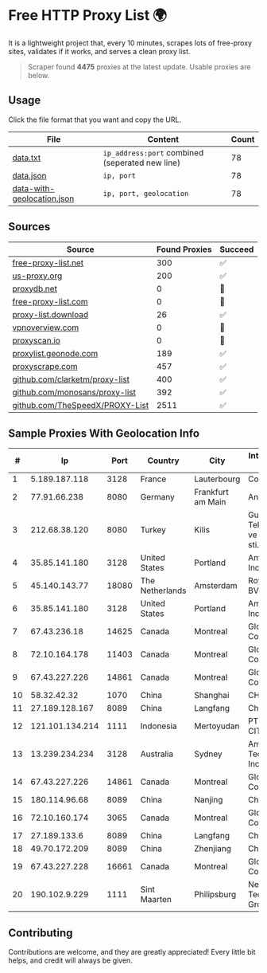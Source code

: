 
# Free HTTP Proxy List 🌍

It is a lightweight project that, every 10 minutes, scrapes lots of free-proxy sites, validates if it works, and serves a clean proxy list.


> Scraper found **4475** proxies at the latest update. Usable proxies are below.

## Usage

Click the file format that you want and copy the URL.


|File|Content|Count|
|----|-------|-----|
|[data.txt](https://raw.githubusercontent.com/themiralay/Proxy-List-World/master/data.txt)|`ip_address:port` combined (seperated new line)|78|
|[data.json](https://raw.githubusercontent.com/themiralay/Proxy-List-World/master/data.json)|`ip, port`|78|
|[data-with-geolocation.json](https://raw.githubusercontent.com/themiralay/Proxy-List-World/master/data-with-geolocation.json)|`ip, port, geolocation`|78|

## Sources

|Source|Found Proxies|Succeed|
|------|-------------|-------|
|[free-proxy-list.net](https://free-proxy-list.net)|300|✅|
|[us-proxy.org](https://www.us-proxy.org)|200|✅|
|[proxydb.net](http://proxydb.net)|0|🚫|
|[free-proxy-list.com](https://free-proxy-list.com/?page=&port=&type%5B%5D=http&type%5B%5D=https&up_time=0&search=Search)|0|🚫|
|[proxy-list.download](https://www.proxy-list.download/HTTP)|26|✅|
|[vpnoverview.com](https://vpnoverview.com/privacy/anonymous-browsing/free-proxy-servers)|0|🚫|
|[proxyscan.io](https://www.proxyscan.io)|0|🚫|
|[proxylist.geonode.com](https://proxylist.geonode.com/api/proxy-list?limit=300&page=1&sort_by=lastChecked&sort_type=desc&protocols=http,https)|189|✅|
|[proxyscrape.com](https://api.proxyscrape.com/v2/?request=displayproxies&protocol=http&timeout=10000&country=all&ssl=all&anonymity=all)|457|✅|
|[github.com/clarketm/proxy-list](https://raw.githubusercontent.com/clarketm/proxy-list/master/proxy-list-raw.txt)|400|✅|
|[github.com/monosans/proxy-list](https://raw.githubusercontent.com/monosans/proxy-list/main/proxies/http.txt)|392|✅|
|[github.com/TheSpeedX/PROXY-List](https://raw.githubusercontent.com/TheSpeedX/PROXY-List/master/http.txt)|2511|✅|


## Sample Proxies With Geolocation Info

|#|Ip|Port|Country|City|Internet Service Provider|
|-|--|----|-------|----|-------------------------|
|1|5.189.187.118|3128|France|Lauterbourg|Contabo GmbH|
|2|77.91.66.238|8080|Germany|Frankfurt am Main|Andrii Hrosh|
|3|212.68.38.120|8080|Turkey|Kilis|Guneydogu Telekom int.bil. ve ilt. hiz. tic. ltd. sti.|
|4|35.85.141.180|3128|United States|Portland|Amazon.com, Inc.|
|5|45.140.143.77|18080|The Netherlands|Amsterdam|RoyaleHosting BV|
|6|35.85.141.180|3128|United States|Portland|Amazon.com, Inc.|
|7|67.43.236.18|14625|Canada|Montreal|GloboTech Communications|
|8|72.10.164.178|11403|Canada|Montreal|GloboTech Communications|
|9|67.43.227.226|14861|Canada|Montreal|GloboTech Communications|
|10|58.32.42.32|1070|China|Shanghai|CHINANET-SH|
|11|27.189.128.167|8089|China|Langfang|Chinanet|
|12|121.101.134.214|1111|Indonesia|Mertoyudan|PT SELARAS CITRA TERABIT|
|13|13.239.234.234|3128|Australia|Sydney|Amazon Technologies Inc.|
|14|67.43.227.226|14861|Canada|Montreal|GloboTech Communications|
|15|180.114.96.68|8089|China|Nanjing|Chinanet|
|16|72.10.160.174|3065|Canada|Montreal|GloboTech Communications|
|17|27.189.133.6|8089|China|Langfang|Chinanet|
|18|49.70.172.209|8089|China|Zhenjiang|Chinanet|
|19|67.43.227.228|16661|Canada|Montreal|GloboTech Communications|
|20|190.102.9.229|1111|Sint Maarten|Philipsburg|New Technologies Group N.V.|



## Contributing

Contributions are welcome, and they are greatly appreciated! Every
little bit helps, and credit will always be given.

